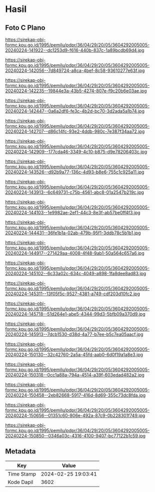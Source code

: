# Hasil

## Foto C Plano

https://sirekap-obj-formc.kpu.go.id/1995/pemilu/pdpr/36/04/29/20/05/3604292005005-20240224-141922--dc1253d9-f616-440b-837c-1a89bcdb69d4.jpg

https://sirekap-obj-formc.kpu.go.id/1995/pemilu/pdpr/36/04/29/20/05/3604292005005-20240224-142056--7d849724-a8ca-4bef-8c58-93610277e63f.jpg

https://sirekap-obj-formc.kpu.go.id/1995/pemilu/pdpr/36/04/29/20/05/3604292005005-20240224-142235--19844e3a-43b5-4274-807e-f9c20b6e03ae.jpg

https://sirekap-obj-formc.kpu.go.id/1995/pemilu/pdpr/36/04/29/20/05/3604292005005-20240224-142447--0a6a2df6-fe3c-4b2d-bc70-3d2ada5a1b74.jpg

https://sirekap-obj-formc.kpu.go.id/1995/pemilu/pdpr/36/04/29/20/05/3604292005005-20240224-142707--d86c14fc-93e2-4ddb-980c-7e387f34aa72.jpg

https://sirekap-obj-formc.kpu.go.id/1995/pemilu/pdpr/36/04/29/20/05/3604292005005-20240224-142909--177cda46-3349-4c10-b875-d9e78206403c.jpg

https://sirekap-obj-formc.kpu.go.id/1995/pemilu/pdpr/36/04/29/20/05/3604292005005-20240224-143526--d92b9a77-136c-4d93-b8e6-755c1c925a11.jpg

https://sirekap-obj-formc.kpu.go.id/1995/pemilu/pdpr/36/04/29/20/05/3604292005005-20240224-143913--6c649731-c75b-4561-abc8-01a2547b219c.jpg

https://sirekap-obj-formc.kpu.go.id/1995/pemilu/pdpr/36/04/29/20/05/3604292005005-20240224-144103--1e9982ae-2ef1-44c3-8e3f-ab57be0ff4f3.jpg

https://sirekap-obj-formc.kpu.go.id/1995/pemilu/pdpr/36/04/29/20/05/3604292005005-20240224-144431--36fe1b1a-02ab-479b-95f1-3ddb78c5b1b1.jpg

https://sirekap-obj-formc.kpu.go.id/1995/pemilu/pdpr/36/04/29/20/05/3604292005005-20240224-144917--271429aa-4008-4f48-9ab1-50a564c657a6.jpg

https://sirekap-obj-formc.kpu.go.id/1995/pemilu/pdpr/36/04/29/20/05/3604292005005-20240224-145102--6c33a02c-634c-4049-a898-1fa8dee8ad83.jpg

https://sirekap-obj-formc.kpu.go.id/1995/pemilu/pdpr/36/04/29/20/05/3604292005005-20240224-145311--13f05f5c-9527-4381-a749-cdf203d10fc2.jpg

https://sirekap-obj-formc.kpu.go.id/1995/pemilu/pdpr/36/04/29/20/05/3604292005005-20240224-145718--51d264e1-abe5-4344-99d3-5bfb09a370d9.jpg

https://sirekap-obj-formc.kpu.go.id/1995/pemilu/pdpr/36/04/29/20/05/3604292005005-20240224-145913--7dcb1530-d38d-4a77-b7ee-b5c7ea05aacf.jpg

https://sirekap-obj-formc.kpu.go.id/1995/pemilu/pdpr/36/04/29/20/05/3604292005005-20240224-150130--32c42760-2a5a-45fd-aab0-6d0f19a1a8e3.jpg

https://sirekap-obj-formc.kpu.go.id/1995/pemilu/pdpr/36/04/29/20/05/3604292005005-20240224-150318--0cc1a88a-794a-4514-a39f-603edad482a2.jpg

https://sirekap-obj-formc.kpu.go.id/1995/pemilu/pdpr/36/04/29/20/05/3604292005005-20240224-150458--2eb82668-5917-416d-8d69-355c73dc8fda.jpg

https://sirekap-obj-formc.kpu.go.id/1995/pemilu/pdpr/36/04/29/20/05/3604292005005-20240224-150656--01351c60-806e-492a-87c9-0b228301f749.jpg

https://sirekap-obj-formc.kpu.go.id/1995/pemilu/pdpr/36/04/29/20/05/3604292005005-20240224-150850--0346a03c-4316-4100-9407-bc77122b1c59.jpg


## Metadata

| Key        | Value               |
| ---------- | ------------------- |
| Time Stamp | 2024-02-25 19:03:41 |
| Kode Dapil | 3602                |



